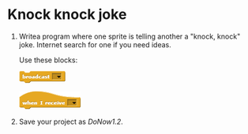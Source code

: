 # Knock knock joke

1. Writea program where one sprite is telling another a "knock, knock" joke. Internet search for one if you need ideas.

    Use these blocks:

    ![Broadcast](images/broadcast.png)

    ![when I receive](images/when_i_receive.png)

2. Save your project as _DoNow1.2_.
